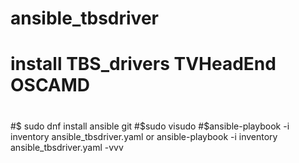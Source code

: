 # ansible_tbsdriver
# install TBS_drivers TVHeadEnd OSCAMD
#
#$ sudo dnf install ansible git
#$sudo visudo
#$ansible-playbook -i inventory ansible_tbsdriver.yaml or ansible-playbook -i inventory ansible_tbsdriver.yaml -vvv
